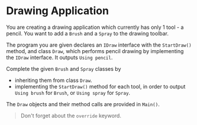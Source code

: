 # Drawing Application

You are creating a drawing application which currently has only 1 tool - a pencil. You want to add a `Brush` and a `Spray` to the drawing toolbar.

The program you are given declares an `IDraw` interface with the `StartDraw()` method, and class `Draw`, which performs pencil drawing by implementing the `IDraw` interface. It outputs `Using pencil`.

Complete the given `Brush` and `Spray` classes by
- inheriting them from class `Draw`.
- implementing the `StartDraw()` method for each tool, in order to output `Using brush` for `Brush`, or `Using spray` for `Spray`.

The `Draw` objects and their method calls are provided in `Main()`.

>Don't forget about the `override` keyword.
